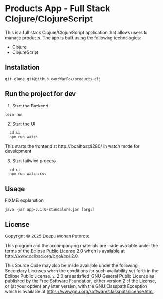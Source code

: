 # Products App - Full Stack Clojure/ClojureScript

This is a full stack Clojure/ClojureScript application that allows users to manage products. The app is built using the following technologies:

- Clojure
- ClojureScript

## Installation

```
git clone git@github.com:WarFox/products-clj
```

## Run the project for dev

1. Start the Backend

```shell
lein run
```

2. Start the UI

``` shell
  cd ui
  npm run watch
```

This starts the frontend at http://localhost:8280/ in watch mode for development

3. Start tailwind process

``` shell
  cd ui
  npm run watch:css
```

## Usage

FIXME: explanation

    java -jar app-0.1.0-standalone.jar [args]

## License

Copyright © 2025 Deepu Mohan Puthrote

This program and the accompanying materials are made available under the
terms of the Eclipse Public License 2.0 which is available at
<http://www.eclipse.org/legal/epl-2.0>.

This Source Code may also be made available under the following Secondary
Licenses when the conditions for such availability set forth in the Eclipse
Public License, v. 2.0 are satisfied: GNU General Public License as published by
the Free Software Foundation, either version 2 of the License, or (at your
option) any later version, with the GNU Classpath Exception which is available
at <https://www.gnu.org/software/classpath/license.html>.
